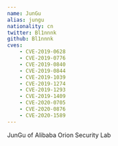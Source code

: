 ```yaml
---
name: JunGu
alias: jungu
nationality: cn
twitter: Bl1nnnk
github: Bl1nnnk
cves:
    - CVE-2019-0628
    - CVE-2019-0776
    - CVE-2019-0840
    - CVE-2019-0844
    - CVE-2019-1039
    - CVE-2019-1274
    - CVE-2019-1293
    - CVE-2019-1409
    - CVE-2020-0705
    - CVE-2020-0876
    - CVE-2020-1589
---
```

JunGu of Alibaba Orion Security Lab

